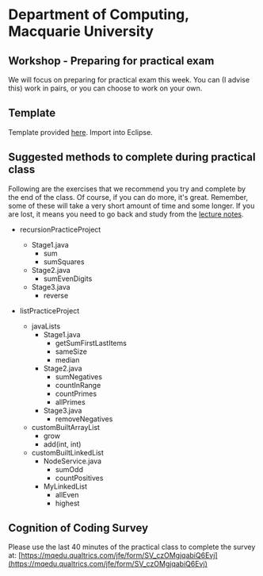 # Department of Computing, Macquarie University

## Workshop - Preparing for practical exam

We will focus on preparing for practical exam this week. You can (I advise this) work in pairs, or you can choose to work on your own.

## Template

Template provided [here](./codes/week11template.zip). Import into Eclipse.

## Suggested methods to complete during practical class

Following are the exercises that we recommend you try and complete by the end of the class. Of course, if you can do more, it's great. Remember, some of these will take a very short amount of time and some longer. If you are lost, it means you need to go back and study from the [lecture notes](http://rebrand.ly/comp125lectureNotes).

- recursionPracticeProject
	- Stage1.java
		- sum
		- sumSquares
	- Stage2.java
		- sumEvenDigits
	- Stage3.java
		- reverse
		
- listPracticeProject
	- javaLists
		- Stage1.java
			- getSumFirstLastItems
			- sameSize
			- median
		- Stage2.java
			- sumNegatives
			- countInRange
			- countPrimes
			- allPrimes
		- Stage3.java
			- removeNegatives
	- customBuiltArrayList
		- grow
		- add(int, int)
	- customBuiltLinkedList
		- NodeService.java
			- sumOdd
			- countPositives
		- MyLinkedList
			- allEven
			- highest

## Cognition of Coding Survey

Please use the last 40 minutes of the practical class to complete the survey at: [https://mqedu.qualtrics.com/jfe/form/SV_czOMgjqabiQ6Evj](https://mqedu.qualtrics.com/jfe/form/SV_czOMgjqabiQ6Evj)